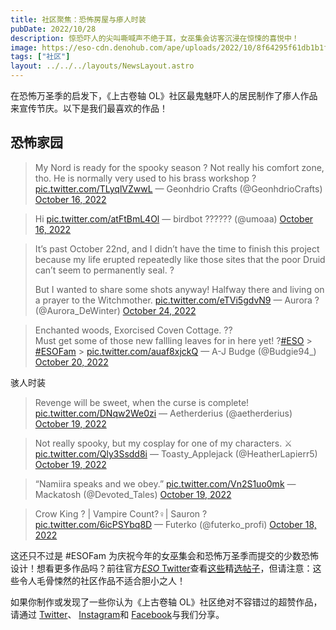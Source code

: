 ```yaml
---
title: 社区聚焦：恐怖房屋与瘆人时装
pubDate: 2022/10/28
description: 惊恐吓人的尖叫嘶喊声不绝于耳，女巫集会访客沉浸在惊悚的喜悦中！
image: https://eso-cdn.denohub.com/ape/uploads/2022/10/8f64295f61db1b1f7ff3b6c2366c9789.jpg
tags: ["社区"]
layout: ../../../layouts/NewsLayout.astro
---
```


在恐怖万圣季的启发下，《上古卷轴 OL》社区最鬼魅吓人的居民制作了瘆人作品来宣传节庆。以下是我们最喜欢的作品！

## 恐怖家园

> My Nord is ready for the spooky season ? Not really his comfort zone, tho. He is normally very used to his brass
> workshop ? [pic.twitter.com/TLyqlVZwwL](https://t.co/TLyqlVZwwL) — Geonhdrio Crafts (@GeonhdrioCrafts)
> [October 16, 2022](https://twitter.com/GeonhdrioCrafts/status/1581776098278326272?ref_src=twsrc%5Etfw)

> Hi [pic.twitter.com/atFtBmL4Ol](https://t.co/atFtBmL4Ol) — birdbot ?????? (@umoaa)
> [October 16, 2022](https://twitter.com/umoaa/status/1581753091317067776?ref_src=twsrc%5Etfw)

> It’s past October 22nd, and I didn’t have the time to finish this project because my life erupted repeatedly like
> those sites that the poor Druid can’t seem to permanently seal. ?
>
> But I wanted to share some shots anyway! Halfway there and living on a prayer to the Witchmother.
> [pic.twitter.com/eTVi5gdvN9](https://t.co/eTVi5gdvN9) — Aurora ? (@Aurora_DeWinter)
> [October 24, 2022](https://twitter.com/Aurora_DeWinter/status/1584375919330086912?ref_src=twsrc%5Etfw)

> Enchanted woods, Exorcised Coven Cottage. ??\
> Must get some of those new fallling leaves for in here yet!
> ?[#ESO](https://twitter.com/hashtag/ESO?src=hash&ref_src=twsrc%5Etfw) >
> [#ESOFam](https://twitter.com/hashtag/ESOFam?src=hash&ref_src=twsrc%5Etfw) >
> [pic.twitter.com/auaf8xjckQ](https://t.co/auaf8xjckQ) — A-J Budge (@Budgie94\_)
> [October 20, 2022](https://twitter.com/Budgie94_/status/1583200901170622464?ref_src=twsrc%5Etfw)

骇人时装

> Revenge will be sweet, when the curse is complete! [pic.twitter.com/DNqw2We0zi](https://t.co/DNqw2We0zi) —
> Aetherderius (@aetherderius)
> [October 19, 2022](https://twitter.com/aetherderius/status/1582545837686935552?ref_src=twsrc%5Etfw)

> Not really spooky, but my cosplay for one of my characters. ⚔️ [pic.twitter.com/Qly3Ssdd8i](https://t.co/Qly3Ssdd8i) —
> Toasty_Applejack (@HeatherLapierr5)
> [October 19, 2022](https://twitter.com/HeatherLapierr5/status/1582547572694339584?ref_src=twsrc%5Etfw)

> “Namiira speaks and we obey.” [pic.twitter.com/Vn2S1uo0mk](https://t.co/Vn2S1uo0mk) — Mackatosh (@Devoted_Tales)
> [October 19, 2022](https://twitter.com/Devoted_Tales/status/1582558288796741632?ref_src=twsrc%5Etfw)

> Crow King ? | Vampire Count?‍♀️| Sauron ? [pic.twitter.com/6icPSYbq8D](https://t.co/6icPSYbq8D) — Futerko
> (@futerko_profi) [October 18, 2022](https://twitter.com/futerko_profi/status/1582411650610495491?ref_src=twsrc%5Etfw)

这还只不过是 #ESOFam
为庆祝今年的女巫集会和恐怖万圣季而提交的少数恐怖设计！想看更多作品吗？前往官方[_ESO_ Twitter](https://twitter.com/TESOnline)查看[这些](https://twitter.com/TESOnline/status/1582370922706915330)精[选帖子](https://twitter.com/TESOnline/status/1581691446326833152)，但请注意：这些令人毛骨悚然的社区作品不适合胆小之人！

如果你制作或发现了一些你认为《上古卷轴 OL》社区绝对不容错过的超赞作品，请通过 [Twitter](https://twitter.com/TESOnline)、
[Instagram](https://www.instagram.com/elderscrollsonline/)和
[Facebook](https://www.facebook.com/elderscrollsonline)与我们分享。
